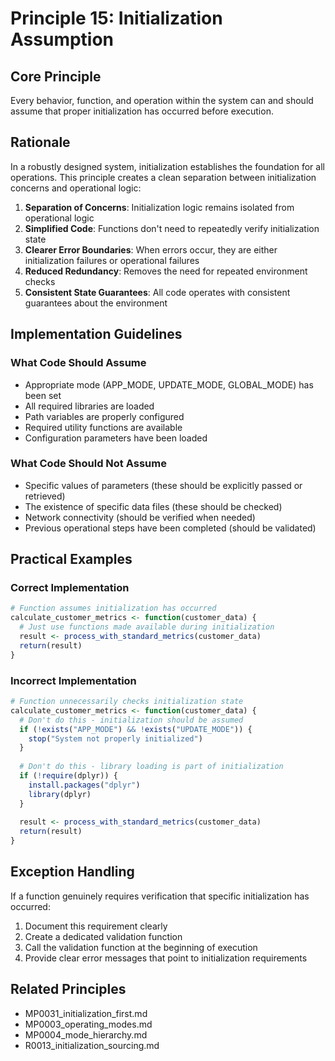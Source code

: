 # Principle 15: Initialization Assumption

## Core Principle
Every behavior, function, and operation within the system can and should assume that proper initialization has occurred before execution.

## Rationale
In a robustly designed system, initialization establishes the foundation for all operations. This principle creates a clean separation between initialization concerns and operational logic:

1. **Separation of Concerns**: Initialization logic remains isolated from operational logic
2. **Simplified Code**: Functions don't need to repeatedly verify initialization state
3. **Clearer Error Boundaries**: When errors occur, they are either initialization failures or operational failures
4. **Reduced Redundancy**: Removes the need for repeated environment checks
5. **Consistent State Guarantees**: All code operates with consistent guarantees about the environment

## Implementation Guidelines

### What Code Should Assume
- Appropriate mode (APP_MODE, UPDATE_MODE, GLOBAL_MODE) has been set
- All required libraries are loaded
- Path variables are properly configured
- Required utility functions are available
- Configuration parameters have been loaded

### What Code Should Not Assume
- Specific values of parameters (these should be explicitly passed or retrieved)
- The existence of specific data files (these should be checked)
- Network connectivity (should be verified when needed)
- Previous operational steps have been completed (should be validated)

## Practical Examples

### Correct Implementation
```r
# Function assumes initialization has occurred
calculate_customer_metrics <- function(customer_data) {
  # Just use functions made available during initialization
  result <- process_with_standard_metrics(customer_data)
  return(result)
}
```

### Incorrect Implementation
```r
# Function unnecessarily checks initialization state
calculate_customer_metrics <- function(customer_data) {
  # Don't do this - initialization should be assumed
  if (!exists("APP_MODE") && !exists("UPDATE_MODE")) {
    stop("System not properly initialized")
  }
  
  # Don't do this - library loading is part of initialization
  if (!require(dplyr)) {
    install.packages("dplyr")
    library(dplyr)
  }
  
  result <- process_with_standard_metrics(customer_data)
  return(result)
}
```

## Exception Handling
If a function genuinely requires verification that specific initialization has occurred:

1. Document this requirement clearly
2. Create a dedicated validation function
3. Call the validation function at the beginning of execution
4. Provide clear error messages that point to initialization requirements

## Related Principles
- MP0031_initialization_first.md
- MP0003_operating_modes.md
- MP0004_mode_hierarchy.md
- R0013_initialization_sourcing.md
